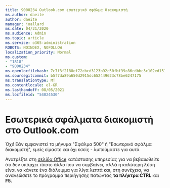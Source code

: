 ```yaml
---
title: 9000234 Outlook.com εσωτερικό σφάλμα διακομιστή
ms.author: daeite
author: daeite
manager: joallard
ms.date: 04/21/2020
ms.audience: Admin
ms.topic: article
ms.service: o365-administration
ROBOTS: NOINDEX, NOFOLLOW
localization_priority: Normal
ms.custom:
- "1818"
- "9000234"
ms.openlocfilehash: 7c7f3f2188ef72cbcd3123b92c50fbf99c86cdbbc3c102ed151df341dc6f5910
ms.sourcegitcommit: b5f7da89a650d2915dc652449623c78be6247175
ms.translationtype: MT
ms.contentlocale: el-GR
ms.lasthandoff: 08/05/2021
ms.locfileid: "54024530"
---
```

# <a name="internal-server-errors-in-outlookcom"></a>Εσωτερικά σφάλματα διακομιστή στο Outlook.com

Όχι! Εάν εμφανιστεί το μήνυμα "Σφάλμα 500" ή "Εσωτερικό σφάλμα διακομιστή", εμείς είμαστε και όχι εσείς - λυπούμαστε για αυτό.

Ανατρέξτε στη [σελίδα Office](https://portal.office.com/servicestatus) κατάστασης υπηρεσίας για να βεβαιωθείτε ότι δεν υπάρχει τίποτε άλλο που να συμβαίνει, αλλά η καλύτερη λύση είναι να κάνετε ένα διάλειμμα για λίγα λεπτά και, στη συνέχεια, να ανανεώσετε το πρόγραμμα περιήγησης πατώντας **τα πλήκτρα CTRL** και **F5.**